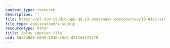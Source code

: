 ```yaml
---
content_type: resource
description: ''
file: https://ol-ocw-studio-app-qa.s3.amazonaws.com/courses/18-01sc-single-variable-calculus-fall-2010/84aea860e0d91036c5e8d5f3d1437679_owkMzpN8WDc.srt
file_type: application/x-subrip
resourcetype: Other
title: 3play caption file
uid: 84aea860-e0d9-1036-c5e8-d5f3d1437679
---
```

